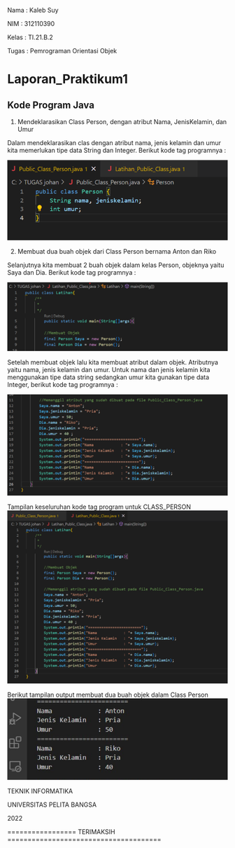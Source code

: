 Nama  : Kaleb Suy

NIM   : 312110390

Kelas : TI.21.B.2

Tugas : Pemrograman Orientasi Objek

# Laporan_Praktikum1

## Kode Program Java

1. Mendeklarasikan Class Person, dengan atribut Nama, JenisKelamin, dan Umur

Dalam mendeklarasikan clas dengan atribut nama, jenis kelamin dan umur kita memerlukan tipe data String dan Integer. Berikut kode tag programnya :

![gambar1](screenshoot/gambar1.png)

2. Membuat dua buah objek dari Class Person bernama Anton dan Riko

Selanjutnya kita membuat 2 buah objek dalam kelas Person, objeknya yaitu Saya dan Dia. Berikut kode tag programnya :

![gambar](screenshoot/gambar2.png)

Setelah membuat objek lalu kita membuat atribut dalam objek. Atributnya yaitu nama, jenis kelamin dan umur. Untuk nama dan jenis kelamin kita menggunakan tipe data string sedangkan umur  kita gunakan tipe data Integer, berikut kode tag programnya :

![gambar](screenshoot/gambar3.png)

Tampilan keseluruhan kode tag program untuk CLASS_PERSON 
![gambar](screenshoot/gambar4.png)

Berikut tampilan output membuat dua buah objek dalam Class Person
![gambar](screenshoot/gambar5.png)

TEKNIK INFORMATIKA

UNIVERSITAS PELITA BANGSA

2022

================= TERIMAKSIH ======================================